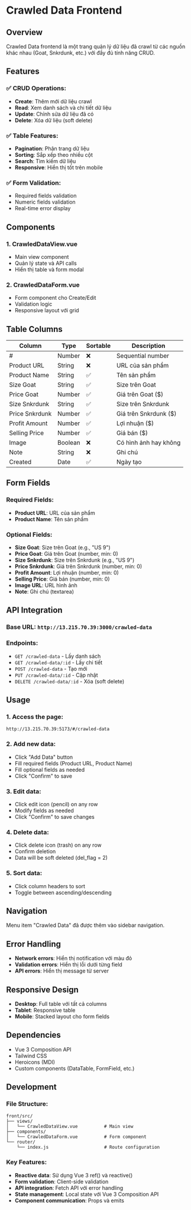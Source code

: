 # Crawled Data Frontend

## Overview

Crawled Data frontend là một trang quản lý dữ liệu đã crawl từ các nguồn khác nhau (Goat, Snkrdunk, etc.) với đầy đủ tính năng CRUD.

## Features

### ✅ **CRUD Operations:**
- **Create**: Thêm mới dữ liệu crawl
- **Read**: Xem danh sách và chi tiết dữ liệu
- **Update**: Chỉnh sửa dữ liệu đã có
- **Delete**: Xóa dữ liệu (soft delete)

### ✅ **Table Features:**
- **Pagination**: Phân trang dữ liệu
- **Sorting**: Sắp xếp theo nhiều cột
- **Search**: Tìm kiếm dữ liệu
- **Responsive**: Hiển thị tốt trên mobile

### ✅ **Form Validation:**
- Required fields validation
- Numeric fields validation
- Real-time error display

## Components

### 1. **CrawledDataView.vue**
- Main view component
- Quản lý state và API calls
- Hiển thị table và form modal

### 2. **CrawledDataForm.vue**
- Form component cho Create/Edit
- Validation logic
- Responsive layout với grid

## Table Columns

| Column | Type | Sortable | Description |
|--------|------|----------|-------------|
| # | Number | ❌ | Sequential number |
| Product URL | String | ❌ | URL của sản phẩm |
| Product Name | String | ✅ | Tên sản phẩm |
| Size Goat | String | ✅ | Size trên Goat |
| Price Goat | Number | ✅ | Giá trên Goat ($) |
| Size Snkrdunk | String | ✅ | Size trên Snkrdunk |
| Price Snkrdunk | Number | ✅ | Giá trên Snkrdunk ($) |
| Profit Amount | Number | ✅ | Lợi nhuận ($) |
| Selling Price | Number | ✅ | Giá bán ($) |
| Image | Boolean | ❌ | Có hình ảnh hay không |
| Note | String | ❌ | Ghi chú |
| Created | Date | ✅ | Ngày tạo |

## Form Fields

### Required Fields:
- **Product URL**: URL của sản phẩm
- **Product Name**: Tên sản phẩm

### Optional Fields:
- **Size Goat**: Size trên Goat (e.g., "US 9")
- **Price Goat**: Giá trên Goat (number, min: 0)
- **Size Snkrdunk**: Size trên Snkrdunk (e.g., "US 9")
- **Price Snkrdunk**: Giá trên Snkrdunk (number, min: 0)
- **Profit Amount**: Lợi nhuận (number, min: 0)
- **Selling Price**: Giá bán (number, min: 0)
- **Image URL**: URL hình ảnh
- **Note**: Ghi chú (textarea)

## API Integration

### Base URL: `http://13.215.70.39:3000/crawled-data`

### Endpoints:
- `GET /crawled-data` - Lấy danh sách
- `GET /crawled-data/:id` - Lấy chi tiết
- `POST /crawled-data` - Tạo mới
- `PUT /crawled-data/:id` - Cập nhật
- `DELETE /crawled-data/:id` - Xóa (soft delete)

## Usage

### 1. **Access the page:**
```
http://13.215.70.39:5173/#/crawled-data
```

### 2. **Add new data:**
- Click "Add Data" button
- Fill required fields (Product URL, Product Name)
- Fill optional fields as needed
- Click "Confirm" to save

### 3. **Edit data:**
- Click edit icon (pencil) on any row
- Modify fields as needed
- Click "Confirm" to save changes

### 4. **Delete data:**
- Click delete icon (trash) on any row
- Confirm deletion
- Data will be soft deleted (del_flag = 2)

### 5. **Sort data:**
- Click column headers to sort
- Toggle between ascending/descending

## Navigation

Menu item "Crawled Data" đã được thêm vào sidebar navigation.

## Error Handling

- **Network errors**: Hiển thị notification với màu đỏ
- **Validation errors**: Hiển thị lỗi dưới từng field
- **API errors**: Hiển thị message từ server

## Responsive Design

- **Desktop**: Full table với tất cả columns
- **Tablet**: Responsive table
- **Mobile**: Stacked layout cho form fields

## Dependencies

- Vue 3 Composition API
- Tailwind CSS
- Heroicons (MDI)
- Custom components (DataTable, FormField, etc.)

## Development

### File Structure:
```
front/src/
├── views/
│   └── CrawledDataView.vue          # Main view
├── components/
│   └── CrawledDataForm.vue          # Form component
└── router/
    └── index.js                     # Route configuration
```

### Key Features:
- **Reactive data**: Sử dụng Vue 3 ref() và reactive()
- **Form validation**: Client-side validation
- **API integration**: Fetch API với error handling
- **State management**: Local state với Vue 3 Composition API
- **Component communication**: Props và emits
